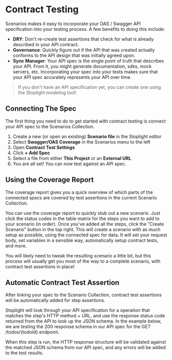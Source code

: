 # Contract Testing

Scenarios makes it easy to incorporate your OAS / Swagger API specification into your testing process. A few benefits to doing this include:

- **DRY**: Don't re-create test assertions that check for what is already described in your API contract.
- **Governance**: Quickly figure out if the API that was created actually conforms to the API design that was initially agreed upon.
- **Sync Manager**: Your API spec is the single point of truth that describes your API. From it, you might generate documentation, sdks, mock servers, etc. Incorporating your spec into your tests makes sure that your API spec accurately represents your API over time.

<!-- theme: info -->
> If you don't have an API specification yet, you can create one using the Stoplight modeling tool!

## Connecting The Spec

The first thing you need to do to get started with contract testing is connect your API spec to the Scenarios Collection.

1. Create a new (or open an existing) **Scenario file** in the Stoplight editor
2. Select **Swagger/OAS Coverage** in the Scenarios menu to the left
3. Open **Contract Test Settings**
4. Click **+ Add Spec**
5. Select a file from either **This Project** or an **External URL**
6. You are all set! You can now test against an API spec. 

## Using the Coverage Report

The coverage report gives you a quick overview of which parts of the connected specs are covered by test assertions in the current Scenario Collection.

You can use the coverage report to quickly stub out a new scenario. Just click the status codes in the table matrix for the steps you want to add to your scenario (in order). Once you've added all the steps, click the "Create Scenario" button in the top right. This will create a scenario with as much setup as possible, using the connected spec for data. It will set your request body, set variables in a sensible way, automatically setup contract tests, and more.

You will likely need to tweak the resulting scenario a little bit, but this process will usually get you most of the way to a complete scenario, with contract test assertions in place!

## Automatic Contract Test Assertion

After linking your spec to the Scenario Collection, contract test assertions will be automatically added for step assertions.

Stoplight will look through your API specification for a operation that matches the step's HTTP method + URL, and use the response status code returned from the API to look up the JSON schema. In the example below, we are testing the 200 response schema in our API spec for the GET /todos/{todoId} endpoint.

When this step is run, the HTTP response structure will be validated against the matched JSON schema from our API spec, and any errors will be added to the test results. 
